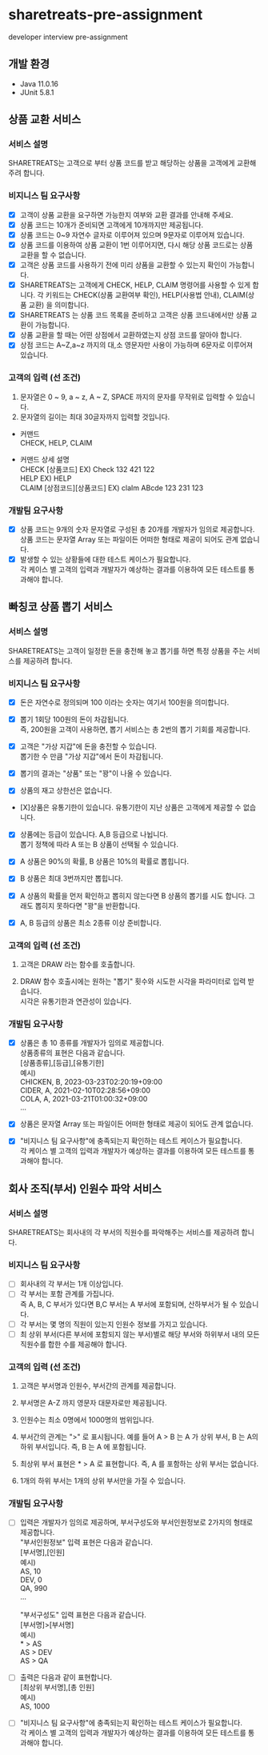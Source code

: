 # sharetreats-pre-assignment

developer interview pre-assignment

## 개발 환경

- Java 11.0.16
- JUnit 5.8.1

## 상품 교환 서비스

### 서비스 설명

SHARETREATS는 고객으로 부터 상품 코드를 받고 해당하는 상품을 고객에게 교환해 주려 합니다.

### 비지니스 팀 요구사항

- [x] 고객이 상품 교환을 요구하면 가능한지 여부와 교환 결과를 안내해 주세요.
- [x] 상품 코드는 10개가 준비되면 고객에게 10개까지만 제공됩니다.
- [x] 상품 코드는 0~9 자연수 글자로 이루어져 있으며 9문자로 이루어져 있습니다.
- [x] 상품 코드를 이용하여 상품 교환이 1번 이루어지면, 다시 해당 상품 코드로는 상품 교환을 할 수 없습니다.
- [x] 고객은 상품 코드를 사용하기 전에 미리 상품을 교환할 수 있는지 확인이 가능합니다.
- [x] SHARETREATS는 고객에게 CHECK, HELP, CLAIM 명령어를 사용할 수 있게 합니다.
      각 키워드는 CHECK(상품 교환여부 확인), HELP(사용법 안내), CLAIM(상품 교환) 을 의미합니다.
- [x] SHARETREATS 는 상품 코드 목록을 준비하고 고객은 상품 코드내에서만 상품 교환이 가능합니다.
- [x] 상품 교환을 할 때는 어떤 상점에서 교환하였는지 상점 코드를 알아야 합니다.
- [x] 상점 코드는 A~Z,a~z 까지의 대,소 영문자만 사용이 가능하며 6문자로 이루어져 있습니다.

### 고객의 입력 (선 조건)

1. 문자열은 0 ~ 9, a ~ z, A ~ Z, SPACE 까지의 문자를 무작위로 입력할 수 있습니다.
2. 문자열의 길이는 최대 30글자까지 입력할 것입니다.

- 커맨드
  <br>
  CHECK, HELP, CLAIM

- 커맨드 상세 설명
  <br>
  CHECK [상품코드]
  EX) Check 132 421 122
  <br>
  HELP
  EX) HELP
  <br>
  CLAIM [상점코드][상품코드]
  EX) claIm ABcde 123 231 123

### 개발팀 요구사항

- [x] 상품 코드는 9개의 숫자 문자열로 구성된 총 20개를 개발자가 임의로 제공합니다.
      <br>
      상품 코드는 문자열 Array 또는 파일이든 어떠한 형태로 제공이 되어도 관계 없습니다.
- [x] 발생할 수 있는 상황들에 대한 테스트 케이스가 필요합니다.
      <br>
      각 케이스 별 고객의 입력과 개발자가 예상하는 결과를 이용하여 모든 테스트를 통과해야 합니다.

## 빠칭코 상품 뽑기 서비스

### 서비스 설명

SHARETREATS는 고객이 일정한 돈을 충전해 놓고 뽑기를 하면 특정 상품을 주는 서비스를 제공하려 합니다.

### 비지니스 팀 요구사항

- [x] 돈은 자연수로 정의되며 100 이라는 숫자는 여기서 100원을 의미합니다.

- [x] 뽑기 1회당 100원의 돈이 차감됩니다.
      <br>
      즉, 200원을 고객이 사용하면, 뽑기 서비스는 총 2번의 뽑기 기회를 제공합니다.

- [x] 고객은 "가상 지갑"에 돈을 충전할 수 있습니다.
      <br>
      뽑기한 수 만큼 "가상 지갑"에서 돈이 차감됩니다.

- [x] 뽑기의 결과는 "상품" 또는 "꽝"이 나올 수 있습니다.

- [x] 상품의 재고 상한선은 없습니다.

- [X]상품은 유통기한이 있습니다. 유통기한이 지난 상품은 고객에게 제공할 수 없습니다.

- [x] 상품에는 등급이 있습니다. A,B 등급으로 나뉩니다.
      <br>
      뽑기 정책에 따라 A 또는 B 상품이 선택될 수 있습니다.

- [x] A 상품은 90%의 확률, B 상품은 10%의 확률로 뽑힙니다.

- [x] B 상품은 최대 3번까지만 뽑힙니다.

- [x] A 상품의 확률을 먼저 확인하고 뽑히지 않는다면 B 상품의 뽑기를 시도 합니다.
      그래도 뽑히지 못하다면 "꽝"을 반환합니다.

- [x] A, B 등급의 상품은 최소 2종류 이상 준비합니다.

### 고객의 입력 (선 조건)

1. 고객은 DRAW 라는 함수를 호출합니다.

2. DRAW 함수 호출시에는 원하는 "뽑기" 횟수와 시도한 시각을 파라미터로 입력 받습니다.
   <br>
   시각은 유통기한과 연관성이 있습니다.

### 개발팀 요구사항

- [x] 상품은 총 10 종류를 개발자가 임의로 제공합니다.
      <br>
      상품종류의 표현은 다음과 같습니다.
      <br>
      [상품종류],[등급],[유통기한]
      <br>
      예시)
      <br>
      CHICKEN, B, 2023-03-23T02:20:19+09:00
      <br>
      CIDER, A, 2021-02-10T02:28:56+09:00
      <br>
      COLA, A, 2021-03-21T01:00:32+09:00
      <br>
      ...

- [x] 상품은 문자열 Array 또는 파일이든 어떠한 형태로 제공이 되어도 관계 없습니다.

- [x] "비지니스 팀 요구사항"에 충족되는지 확인하는 테스트 케이스가 필요합니다.
      <br>
      각 케이스 별 고객의 입력과 개발자가 예상하는 결과를 이용하여 모든 테스트를 통과해야 합니다.

## 회사 조직(부서) 인원수 파악 서비스

### 서비스 설명

SHARETREATS는 회사내의 각 부서의 직원수를 파악해주는 서비스를 제공하려 합니다.

### 비지니스 팀 요구사항

- [ ] 회사내의 각 부서는 1개 이상입니다.
- [ ] 각 부서는 포함 관계를 가집니다.
      <br>
      즉 A, B, C 부서가 있다면 B,C 부서는 A 부서에 포함되며, 산하부서가 될 수 있습니다.
- [ ] 각 부서는 몇 명의 직원이 있는지 인원수 정보를 가지고 있습니다.
- [ ] 최 상위 부서(다른 부서에 포함되지 않는 부서)별로 해당 부서와 하위부서 내의 모든 직원수를 합한 수를 제공해야 합니다.

### 고객의 입력 (선 조건)

1. 고객은 부서명과 인원수, 부서간의 관계를 제공합니다.

2. 부서명은 A-Z 까지 영문자 대문자로만 제공됩니다.

3. 인원수는 최소 0명에서 1000명의 범위입니다.

4. 부서간의 관계는 ">" 로 표시됩니다.
   예를 들어 A > B 는 A 가 상위 부서, B 는 A의 하위 부서입니다.
   즉, B 는 A 에 포함됩니다.

5. 최상위 부서 표현은 \* > A 로 표현합니다.
   즉, A 를 포함하는 상위 부서는 없습니다.

6. 1개의 하위 부서는 1개의 상위 부서만을 가질 수 있습니다.

### 개발팀 요구사항

- [ ] 입력은 개발자가 임의로 제공하며, 부서구성도와 부서인원정보로 2가지의 형태로 제공합니다.
      <br>
      "부서인원정보" 입력 표현은 다음과 같습니다.
      <br>
      [부서명],[인원]
      <br>
      예시)
      <br>
      AS, 10
      <br>
      DEV, 0
      <br>
      QA, 990
      <br>
      ...
      <br>
      <br>
      "부서구성도" 입력 표현은 다음과 같습니다.
      <br>
      [부서명]>[부서명]
      <br>
      예시)
      <br> \* \> AS
      <br>
      AS \> DEV
      <br>
      AS \> QA
      <br>

- [ ] 출력은 다음과 같이 표현합니다.
      <br>
      [최상위 부서명],[총 인원]
      <br>
      예시)
      <br>
      AS, 1000
- [ ] "비지니스 팀 요구사항"에 충족되는지 확인하는 테스트 케이스가 필요합니다.
      <br>
      각 케이스 별 고객의 입력과 개발자가 예상하는 결과를 이용하여 모든 테스트를 통과해야 합니다.
